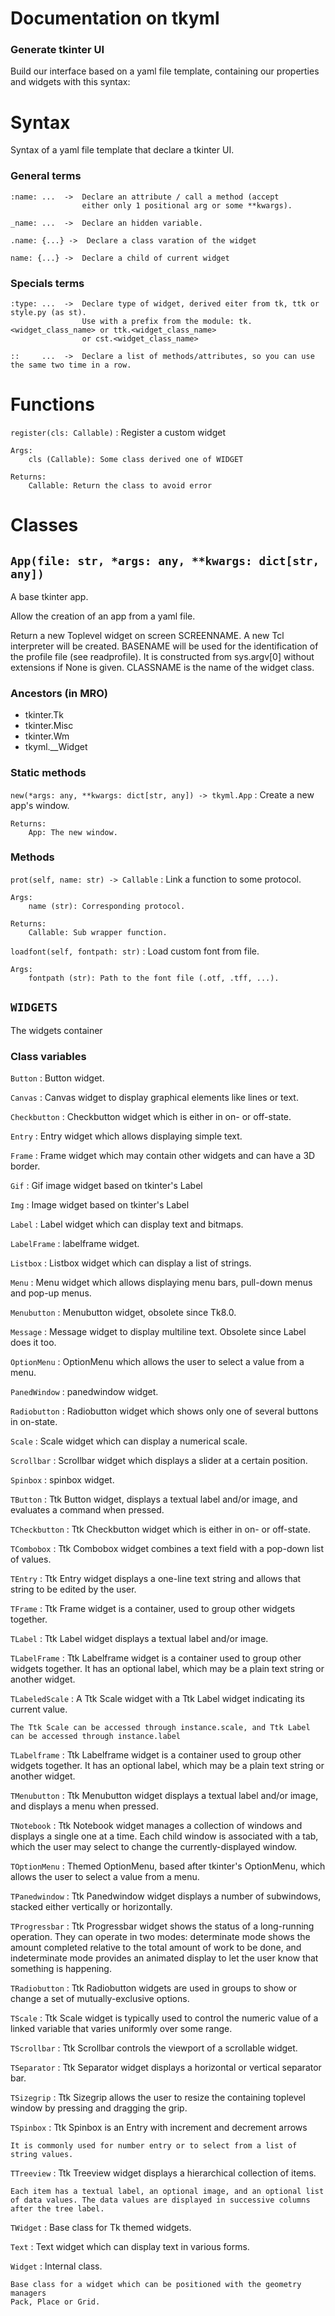 
# Documentation on tkyml
### Generate tkinter UI

Build our interface based on a yaml file template, containing our
properties and widgets with this syntax:

# Syntax

Syntax of a yaml file template that declare a tkinter UI.

### General terms

    :name: ...  ->  Declare an attribute / call a method (accept
                    either only 1 positional arg or some **kwargs).

    _name: ...  ->  Declare an hidden variable.

    .name: {...} ->  Declare a class varation of the widget

    name: {...} ->  Declare a child of current widget

### Specials terms

    :type: ...  ->  Declare type of widget, derived eiter from tk, ttk or style.py (as st).
                    Use with a prefix from the module: tk.<widget_class_name> or ttk.<widget_class_name>
                    or cst.<widget_class_name>

    ::     ...  ->  Declare a list of methods/attributes, so you can use the same two time in a row.

# Functions


`register(cls: Callable)`
:   Register a custom widget

    Args:
        cls (Callable): Some class derived one of WIDGET

    Returns:
        Callable: Return the class to avoid error

# Classes

## `App(file: str, *args: any, **kwargs: dict[str, any])`

A base tkinter app.

Allow the creation of an app from a yaml file.

Return a new Toplevel widget on screen SCREENNAME. A new Tcl interpreter will
be created. BASENAME will be used for the identification of the profile file (see
readprofile).
It is constructed from sys.argv[0] without extensions if None is given. CLASSNAME
is the name of the widget class.

### Ancestors (in MRO)

* tkinter.Tk
* tkinter.Misc
* tkinter.Wm
* tkyml.__Widget


### Static methods

`new(*args: any, **kwargs: dict[str, any]) ‑> tkyml.App`
:   Create a new app's window.

    Returns:
        App: The new window.

### Methods

`prot(self, name: str) ‑> Callable`
:   Link a function to some protocol.

    Args:
        name (str): Corresponding protocol.

    Returns:
        Callable: Sub wrapper function.

`loadfont(self, fontpath: str)`
:   Load custom font from file.

    Args:
        fontpath (str): Path to the font file (.otf, .tff, ...).


## `WIDGETS` 

The widgets container

### Class variables

`Button`
:   Button widget.

`Canvas`
:   Canvas widget to display graphical elements like lines or text.

`Checkbutton`
:   Checkbutton widget which is either in on- or off-state.

`Entry`
:   Entry widget which allows displaying simple text.

`Frame`
:   Frame widget which may contain other widgets and can have a 3D border.

`Gif`
:   Gif image widget based on tkinter's Label

`Img`
:   Image widget based on tkinter's Label

`Label`
:   Label widget which can display text and bitmaps.

`LabelFrame`
:   labelframe widget.

`Listbox`
:   Listbox widget which can display a list of strings.

`Menu`
:   Menu widget which allows displaying menu bars, pull-down menus and pop-up menus.

`Menubutton`
:   Menubutton widget, obsolete since Tk8.0.

`Message`
:   Message widget to display multiline text. Obsolete since Label does it too.

`OptionMenu`
:   OptionMenu which allows the user to select a value from a menu.

`PanedWindow`
:   panedwindow widget.

`Radiobutton`
:   Radiobutton widget which shows only one of several buttons in on-state.

`Scale`
:   Scale widget which can display a numerical scale.

`Scrollbar`
:   Scrollbar widget which displays a slider at a certain position.

`Spinbox`
:   spinbox widget.

`TButton`
:   Ttk Button widget, displays a textual label and/or image, and
    evaluates a command when pressed.

`TCheckbutton`
:   Ttk Checkbutton widget which is either in on- or off-state.

`TCombobox`
:   Ttk Combobox widget combines a text field with a pop-down list of
    values.

`TEntry`
:   Ttk Entry widget displays a one-line text string and allows that
    string to be edited by the user.

`TFrame`
:   Ttk Frame widget is a container, used to group other widgets
    together.

`TLabel`
:   Ttk Label widget displays a textual label and/or image.

`TLabelFrame`
:   Ttk Labelframe widget is a container used to group other widgets
    together. It has an optional label, which may be a plain text string
    or another widget.

`TLabeledScale`
:   A Ttk Scale widget with a Ttk Label widget indicating its
    current value.

    The Ttk Scale can be accessed through instance.scale, and Ttk Label
    can be accessed through instance.label

`TLabelframe`
:   Ttk Labelframe widget is a container used to group other widgets
    together. It has an optional label, which may be a plain text string
    or another widget.

`TMenubutton`
:   Ttk Menubutton widget displays a textual label and/or image, and
    displays a menu when pressed.

`TNotebook`
:   Ttk Notebook widget manages a collection of windows and displays
    a single one at a time. Each child window is associated with a tab,
    which the user may select to change the currently-displayed window.

`TOptionMenu`
:   Themed OptionMenu, based after tkinter's OptionMenu, which allows
    the user to select a value from a menu.

`TPanedwindow`
:   Ttk Panedwindow widget displays a number of subwindows, stacked
    either vertically or horizontally.

`TProgressbar`
:   Ttk Progressbar widget shows the status of a long-running
    operation. They can operate in two modes: determinate mode shows the
    amount completed relative to the total amount of work to be done, and
    indeterminate mode provides an animated display to let the user know
    that something is happening.

`TRadiobutton`
:   Ttk Radiobutton widgets are used in groups to show or change a
    set of mutually-exclusive options.

`TScale`
:   Ttk Scale widget is typically used to control the numeric value of
    a linked variable that varies uniformly over some range.

`TScrollbar`
:   Ttk Scrollbar controls the viewport of a scrollable widget.

`TSeparator`
:   Ttk Separator widget displays a horizontal or vertical separator
    bar.

`TSizegrip`
:   Ttk Sizegrip allows the user to resize the containing toplevel
    window by pressing and dragging the grip.

`TSpinbox`
:   Ttk Spinbox is an Entry with increment and decrement arrows

    It is commonly used for number entry or to select from a list of
    string values.

`TTreeview`
:   Ttk Treeview widget displays a hierarchical collection of items.

    Each item has a textual label, an optional image, and an optional list
    of data values. The data values are displayed in successive columns
    after the tree label.

`TWidget`
:   Base class for Tk themed widgets.

`Text`
:   Text widget which can display text in various forms.

`Widget`
:   Internal class.

    Base class for a widget which can be positioned with the geometry managers
    Pack, Place or Grid.